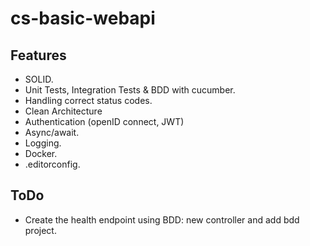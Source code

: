 # cs-basic-webapi

## Features
- SOLID.
- Unit Tests, Integration Tests & BDD with cucumber.
- Handling correct status codes.
- Clean Architecture
- Authentication (openID connect, JWT)
- Async/await.
- Logging.
- Docker.
- .editorconfig.

## ToDo
- Create the health endpoint using BDD: new controller and add bdd project.
